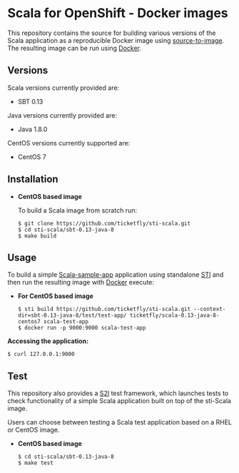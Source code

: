 Scala for OpenShift - Docker images
========================================

This repository contains the source for building various versions of
the Scala application as a reproducible Docker image using
[source-to-image](https://github.com/openshift/source-to-image).
The resulting image can be run using [Docker](http://docker.io).


Versions
---------------
Scala versions currently provided are:
* SBT 0.13

Java versions currently provided are:
* Java 1.8.0

CentOS versions currently supported are:
* CentOS 7


Installation
---------------

*  **CentOS based image**

    To build a Scala image from scratch run:

    ```
    $ git clone https://github.com/ticketfly/sti-scala.git
    $ cd sti-scala/sbt-0.13-java-8
    $ make build
    ```


Usage
---------------------
To build a simple [Scala-sample-app](https://github.com/pat2man/play-originv3-test) application
using standalone [STI](https://github.com/openshift/source-to-image) and then run the
resulting image with [Docker](http://docker.io) execute:

*  **For CentOS based image**
    ```
    $ sti build https://github.com/ticketfly/sti-scala.git --context-dir=sbt-0.13-java-8/test/test-app/ ticketfly/scala-0.13-java-8-centos7 scala-test-app
    $ docker run -p 9000:9000 scala-test-app
    ```

**Accessing the application:**
```
$ curl 127.0.0.1:9000
```


Test
---------------------
This repository also provides a [S2I](https://github.com/openshift/source-to-image) test framework,
which launches tests to check functionality of a simple Scala application built on top of the sti-Scala image.

Users can choose between testing a Scala test application based on a RHEL or CentOS image.


*  **CentOS based image**

    ```
    $ cd sti-scala/sbt-0.13-java-8
    $ make test
    ```
